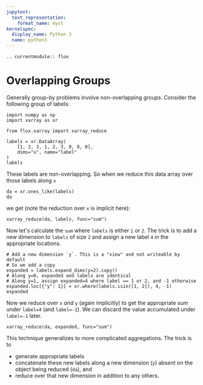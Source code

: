 ```yaml
---
jupytext:
  text_representation:
    format_name: myst
kernelspec:
  display_name: Python 3
  name: python3
---
```


```{eval-rst}
.. currentmodule:: flox
```

# Overlapping Groups

Generally group-by problems involve non-overlapping groups. Consider the following group of labels:

```{code-cell}
import numpy as np
import xarray as xr

from flox.xarray import xarray_reduce

labels = xr.DataArray(
    [1, 2, 3, 1, 2, 3, 0, 0, 0],
    dims="x", name="label"
)
labels
```

These labels are non-overlapping. So when we reduce this data array over those labels along `x`
```{code-cell}
da = xr.ones_like(labels)
da
```
we get (note the reduction over `x` is implicit here):

```{code-cell}
xarray_reduce(da, labels, func="sum")
```

Now let's calculate the `sum` where `labels` is either `1` or `2`. The trick is to add a new dimension to `labels` of size `2` and assign a new label `4` in the appropriate locations.
```{code-cell}
# Add a new dimension `y`. This is a "view" and not writeable by default
# So we add a copy
expanded = labels.expand_dims(y=2).copy()
# Along y=0, expanded and labels are identical
# Along y=1, assign expanded=4 where label == 1 or 2, and -1 otherwise
expanded.loc[{"y": 1}] = xr.where(labels.isin([1, 2]), 4, -1)
expanded
```

Now we reduce over `x` _and_ `y` (again implicitly) to get the appropriate sum under `label=4` (and `label=-1`). We can discard the value accumulated under `label=-1` later.
```{code-cell}
xarray_reduce(da, expanded, func="sum")
```

This technique generalizes to more complicated aggregations. The trick is to
- generate appropriate labels
- concatenate these new labels along a new dimension (`y`) absent on the object being reduced (`da`), and
- reduce over that new dimension in addition to any others.
